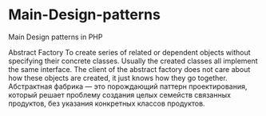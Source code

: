 # Main-Design-patterns
Main Design patterns in PHP

Abstract Factory
To create series of related or dependent objects without specifying their concrete classes. Usually the created classes all implement the same interface. The client of the abstract factory does not care about how these objects are created, it just knows how they go together.
Абстрактная фабрика — это порождающий паттерн проектирования, который решает проблему создания целых семейств связанных продуктов, без указания конкретных классов продуктов.

